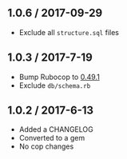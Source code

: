 ## 1.0.6 / 2017-09-29

* Exclude all `structure.sql` files

## 1.0.3 / 2017-7-19

* Bump Rubocop to [0.49.1](https://github.com/bbatsov/rubocop/blob/master/CHANGELOG.md#0491-2017-05-29)
* Exclude `db/schema.rb`

## 1.0.2 / 2017-6-13

* Added a CHANGELOG
* Converted to a gem
* No cop changes
